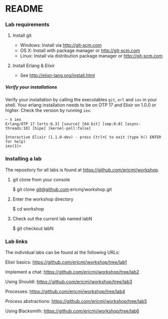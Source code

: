 # README

### Lab requirements

  1. Install git
     - Windows: Install via http://git-scm.com
     - OS X: Install with package manager or http://git-scm.com
     - Linux: Install via distribution package manager or http://git-scm.com

  2. Install Erlang & Elixir
     - See http://elixir-lang.org/install.html

##### Verify your installations

Verify your installation by calling the executables `git`, `erl` and `iex` in
your shell. Your erlang installation needs to be on OTP 17 and Elixir on 1.0.0
or higher. Check the version by running `iex`:

```
~ λ iex
Erlang/OTP 17 [erts-6.3] [source] [64-bit] [smp:8:8] [async-threads:10] [hipe] [kernel-poll:false]

Interactive Elixir (1.1.0-dev) - press Ctrl+C to exit (type h() ENTER for help)
iex(1)>
```


### Installing a lab

The repository for all labs is found at https://github.com/ericmj/workshop.

  1. git clone from your console

        $ git clone git@github.com:ericmj/workshop.git

  2. Enter the workshop directory

        $ cd workshop

  2. Check out the current lab named labN

        $ git checkout labN


### Lab links

The individual labs can be found at the following URLs:

Elixir basics: https://github.com/ericmj/workshop/tree/lab1

Implement a chat: https://github.com/ericmj/workshop/tree/lab2

Using ShouldI: https://github.com/ericmj/workshop/tree/lab3

Processes: https://github.com/ericmj/workshop/tree/lab4

Process abstractions: https://github.com/ericmj/workshop/tree/lab5

Using Blacksmith: https://github.com/ericmj/workshop/tree/lab6
